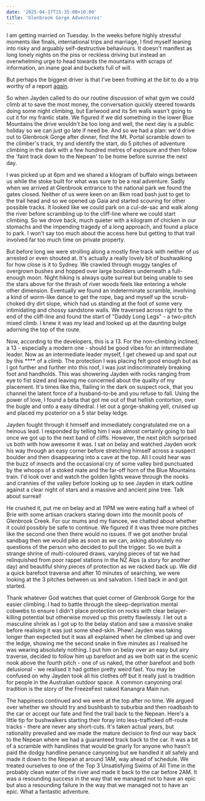 ```yaml
---
date: '2025-04-17T15:35:00+10:00'
title: 'Glenbrook Gorge Adventures'
---
```


I am getting married on Tuesday. In the weeks before highly stressful moments like finals, international trips and marriage, I find myself leaning into risky and arguably self-destructive behaviours. It doesn't manifest as long lonely nights on the piss or reckless driving but instead an overwhelming urge to head towards the mountains with scraps of information, an inane goal and buckets full of will.

But perhaps the biggest driver is that I've been frothing at the bit to do a trip worthy of a report [again](https://www.subw.org.au/2024/11/30/western-explorers-range/).

So when Jayden called to do our routine discussion of what gym we could climb at to save the most money, the conversation quickly steered towards doing some night climbing, but Earlwood and its 5m walls wasn't going to cut it for my frantic state. We figured if we did something in the lower Blue Mountains the drive wouldn't be too long and well, the next day is a public holiday so we can just go late if need be. And so we had a plan: we'd drive out to Glenbrook Gorge after dinner, find the Mt. Portal scramble down to the climber's track, try and identify the start, do 5 pitches of adventure climbing in the dark with a few hundred metres of exposure and then follow the 'faint track down to the Nepean' to be home before sunrise the next day.

I was picked up at 6pm and we shared a kilogram of buffalo wings between us while the stoke built for what was sure to be a real adventure. Sadly when we arrived at Glenbrook entrance to the national park we found the gates closed. Neither of us were keen on an 8km road bash just to get to the trail head and so we opened up Gaia and started scouring for other possible tracks. It looked like we could park on a cul-de-sac and walk along the river before scrambling up to the cliff-line where we could start climbing. So we drove back, much quieter with a kilogram of chicken in our stomachs and the impending tragedy of a long approach, and found a place to park. I won't say too much about the access here but getting to that trail involved far too much time on private property.

But before long we were strolling along a mostly fine track with neither of us arrested or even shouted at. It's actually a really lovely bit of bushwalking for how close is it to Sydney. We crawled through muggy tangles of overgrown bushes and hopped over large boulders underneath a full-enough moon. Night hiking is always quite surreal but being unable to see the stars above for the thrash of river woods feels like entering a whole other dimension. Eventually we found an indeterminate scramble, involving a kind of worm-like dance to get the rope, bag and myself up the scrub-choked dry dirt slope, which had us standing at the foot of some very intimidating and chossy sandstone walls. We traversed across right to the end of the cliff-line and found the start of "Daddy Long Legs" - a two-pitch mixed climb. I knew it was my lead and looked up at the daunting bulge adorning the top of the route.

Now, according to the developers, this is a 13. For the non-climbing inclined, a 13 - especially a modern one - should be good vibes for an intermediate leader. Now as an intermediate leader myself, I get chewed up and spat out by this **** of a climb. The protection I was placing felt good enough but as I got further and further into this roof, I was just indiscriminately breaking foot and handholds. This was showering Jayden with rocks ranging from eye to fist sized and leaving me concerned about the quality of my placement. It's times like this, flailing in the dark on suspect rock, that you channel the latent force of a husband-to-be and you refuse to fall. Using the power of love, I found a beta that got me out of that hellish contortion, over the bugle and onto a easy dihedral. I let out a gorge-shaking yell, cruised up and placed my posterior on a 5 star belay ledge.

Jayden fought through it himself and immediately congratulated me on a heinous lead. I responded by telling him I was almost certainly going to bail once we got up to the next band of cliffs. However, the next pitch surprised us both with how awesome it was. I sat on belay and watched Jayden work his way through an easy corner before stretching himself across a suspect boulder and then disappearing into a cave at the top. All I could hear was the buzz of insects and the occasional cry of some valley bird punctuated by the whoops of a stoked mate and the far-off horn of the Blue Mountains train. I'd look over and watch the golden lights weave through the nooks and crannies of the valley before looking up to see Jayden in stark outline against a clear night of stars and a massive and ancient pine tree. Talk about surreal!

He crushed it, put me on belay and at 11PM we were eating half a wheel of Brie with some artisan crackers staring down into the moonlit pools of Glenbrook Creek. For our mums and my fiancee, we chatted about whether it could possibly be safe to continue. We figured if it was three more pitches like the second one then there would no issues. If we got another brutal sandbag then we would pike as soon as we can, asking absolutely no questions of the person who decided to pull the trigger. So we built a strange shrine of multi-coloured draws, varying pieces of tat we had relinquished from poor rappel stations in the NZ Alps (a story for another day) and beautiful shiny pieces of protection as we racked back up. We did a quick barefoot traverse and after 10 minutes of searching, we were looking at the 3 pitches between us and salvation. I tied back in and got started.

Thank whatever God watches that quiet corner of Glenbrook Gorge for the easier climbing. I had to battle through the sleep-deprivation mental cobwebs to ensure I didn't place protection on rocks with clear belayer-killing potential but otherwise moved up this pretty flawlessly. I let out a masculine shriek as I got up to the belay station and saw a massive snake before realising it was just some shed-skin. Phew! Jayden was taking longer than expected but it was all explained when he climbed up and over the ledge, showing me the second snake in five minutes as I realised he was wearing absolutely nothing. I put him on belay over an easy but airy traverse, decided to follow him up barefoot and as we both sat in the scenic nook above the fourth pitch - one of us naked, the other barefoot and both delusional - we realised it had gotten pretty weird fast. You may be confused on why Jayden took all his clothes off but it really just is tradition for people in the Australian outdoor space. A common canyoning oral tradition is the story of the FreezeFest naked Kanangra Main run.

The happiness continued and we were at the top after no time. We argued over whether we should try and bushbash to suburbia and then roadbash to the car or accept our fate and find the trail back to the Nepean. Here's a little tip for bushwalkers starting their foray into less-trafficked off-route tracks - there are never any short-cuts. It's taken actual years, but rationality prevailed and we made the mature decision to find our way back to the Nepean where we had a guaranteed track back to the car. It was a bit of a scramble with handlines that would be gnarly for anyone who hasn't paid the dodgy handline penance canyoning but we handled it all safely and made it down to the Nepean at around 1AM, way ahead of schedule. We treated ourselves to one of the Top 3 Unsatisfying Swims of All Time in the probably clean water of the river and made it back to the car before 2AM. It was a resounding success in the way that we managed not to have an epic but also a resounding failure in the way that we managed not to have an epic. What a fantastic adventure.